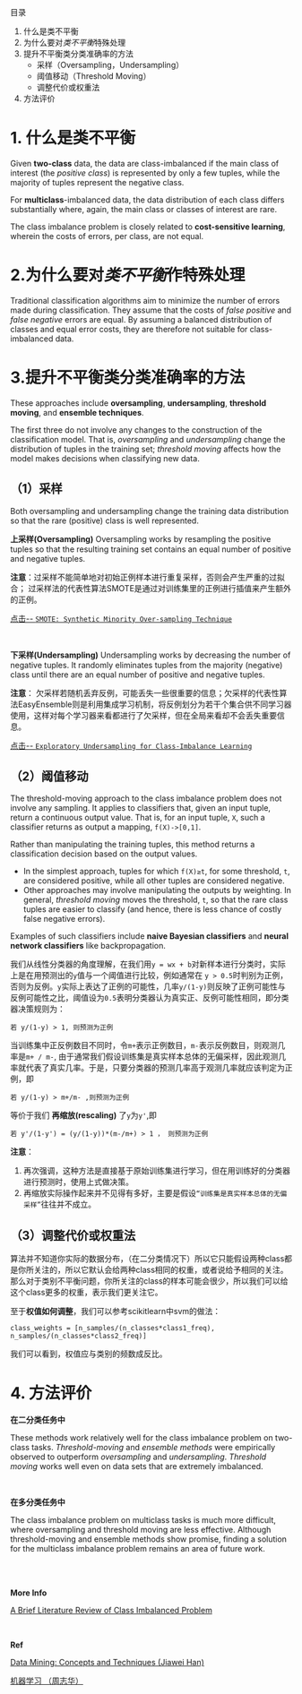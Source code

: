 目录

1. 什么是类不平衡
2. 为什么要对*类不平衡*特殊处理
2. 提升不平衡类分类准确率的方法
    - 采样（Oversampling，Undersampling）
    - 阈值移动（Threshold Moving）
    - 调整代价或权重法
3. 方法评价

# 1. 什么是类不平衡
 Given **two-class** data, the data are class-imbalanced if the main class of interest (the *positive class*) is represented by only a few tuples, while the majority of tuples represent the negative class.

 For **multiclass**-imbalanced data, the data distribution of each class differs substantially where, again, the main class or classes of interest are rare.

The class imbalance problem is closely related to **cost-sensitive learning**, wherein the costs of errors, per class, are not equal.

# 2.为什么要对*类不平衡*作特殊处理
 Traditional classification algorithms aim to minimize the number of errors made during classification. They assume that the costs of *false positive* and *false negative* errors are equal. By assuming a balanced distribution of classes and equal error costs, they are therefore not suitable for class-imbalanced data.

# 3.提升不平衡类分类准确率的方法
 These approaches include  **oversampling**, **undersampling**, **threshold moving**, and **ensemble techniques**.

The first three do not involve any changes to the construction of the classification model. That is, *oversampling* and *undersampling* change the distribution of tuples in the training set; *threshold moving* affects how the model makes decisions when classifying new data.

## （1）采样

Both oversampling and undersampling change the training data distribution so that the rare (positive) class is well represented.

**上采样(Oversampling)**
 Oversampling works by resampling the positive tuples so that the resulting training set contains an equal number of positive and negative tuples.

**注意**：过采样不能简单地对初始正例样本进行重复采样，否则会产生严重的过拟合； 过采样法的代表性算法SMOTE是通过对训练集里的正例进行插值来产生额外的正例。

[点击-- `SMOTE: Synthetic Minority Over-sampling Technique`](http://jair.org/media/953/live-953-2037-jair.pdf)

<br />

**下采样(Undersampling)**
 Undersampling works by decreasing the number of negative tuples. It randomly eliminates tuples from the majority (negative) class until there are an equal number of positive and negative tuples.

**注意**：
欠采样若随机丢弃反例，可能丢失一些很重要的信息；欠采样的代表性算法EasyEnsemble则是利用集成学习机制，将反例划分为若干个集合供不同学习器使用，这样对每个学习器来看都进行了欠采样，但在全局来看却不会丢失重要信息。

[点击-- `Exploratory Undersampling for Class-Imbalance Learning`](http://cs.nju.edu.cn/zhouzh/zhouzh.files/publication/tsmcb09.pdf)

## （2）阈值移动
 The threshold-moving approach to the class imbalance problem does not involve any sampling. It applies to classifiers that, given an input tuple, return a continuous output value. That is, for an input tuple, `X`, such a classifier returns as output a mapping, `f(X)->[0,1]`.

Rather than manipulating the training tuples, this method returns a classification decision based on the output values.
 - In the simplest approach, tuples for which
`f(X)≥t`, for some threshold, `t`, are considered positive, while all other tuples are considered negative.
 - Other approaches may involve manipulating the outputs by weighting.
In general, *threshold moving* moves the threshold, `t`, so that the rare class tuples are easier to classify (and hence, there is less chance of costly false negative errors).

Examples of
such classifiers include **naive Bayesian classifiers** and **neural network classifiers** like backpropagation.

我们从线性分类器的角度理解，在我们用`y = wx + b`对新样本进行分类时，实际上是在用预测出的`y`值与一个阈值进行比较，例如通常在 `y > 0.5`时判别为正例，否则为反例。`y`实际上表达了正例的可能性，几率`y/(1-y)`则反映了正例可能性与反例可能性之比，阈值设为`0.5`表明分类器认为真实正、反例可能性相同，即分类器决策规则为：
```
若 y/(1-y) > 1, 则预测为正例
```
当训练集中正反例数目不同时，令`m+`表示正例数目，`m-`表示反例数目，则观测几率是`m+ / m-`, 由于通常我们假设训练集是真实样本总体的无偏采样，因此观测几率就代表了真实几率。于是，只要分类器的预测几率高于观测几率就应该判定为正例，即
```
若 y/(1-y) > m+/m- ,则预测为正例
```
等价于我们 **再缩放(rescaling)** 了`y`为`y'`,即
```
若 y'/(1-y') = (y/(1-y))*(m-/m+) > 1 ， 则预测为正例
```
**注意**：

1. 再次强调，这种方法是直接基于原始训练集进行学习，但在用训练好的分类器进行预测时，使用上式做决策。
2. 再缩放实际操作起来并不见得有多好，主要是假设`“训练集是真实样本总体的无偏采样”`往往并不成立。

## （3）调整代价或权重法
算法并不知道你实际的数据分布，（在二分类情况下）所以它只能假设两种class都是你所关注的，所以它默认会给两种class相同的权重，或者说给予相同的关注。那么对于类别不平衡问题，你所关注的class的样本可能会很少，所以我们可以给这个class更多的权重，表示我们更关注它。

至于**权值如何调整**，我们可以参考scikitlearn中svm的做法：

`class_weights = [n_samples/(n_classes*class1_freq), n_samples/(n_classes*class2_freq)]`

我们可以看到，权值应与类别的频数成反比。

# 4. 方法评价

**在二分类任务中**

These methods work relatively well for the class imbalance problem on two-class tasks. *Threshold-moving* and *ensemble methods* were empirically observed to outperform *oversampling* and *undersampling*. *Threshold moving* works well even on data sets that are extremely imbalanced.

<br />

**在多分类任务中**

 The class imbalance problem on multiclass tasks is much more difficult, where oversampling and threshold moving are less effective. Although threshold-moving and ensemble methods show promise, finding a solution for the multiclass imbalance problem remains an area of future work.

<br />
<br />

**More Info**

[A Brief Literature Review of Class Imbalanced Problem](http://www.cs.cmu.edu/~qyj/IR-Lab/ImbalancedSummary.html)

<br />

**Ref**

[Data Mining: Concepts and Techniques (Jiawei Han)]()

[机器学习 （周志华）]()